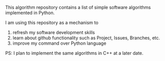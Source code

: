 This algorithm repository contains a list of simple software algorithms implemented in Python.

I am using this repository as a mechanism to 
1. refresh my software development skills
2. learn about github functionality such as Project, Issues, Branches, etc.
3. improve my command over Python language

PS: I plan to implement the same algorithms in C++ at a later date.
